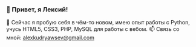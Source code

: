 ### 👋 Привет, я Лексий!

🌱 Сейчас я пробую себя в чём-то новом, имею опыт работы с Python, учусь HTML5, CSS3, PHP, MySQL для работы с вебом.
📫 Связь со мной: alexkudryawsev@gmail.com
